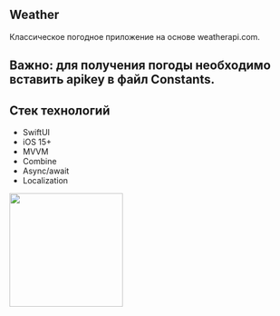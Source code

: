 ## Weather

Классическое погодное приложение на основе weatherapi.com.

## Важно: для получения погоды необходимо вставить apikey в файл Constants.

## Стек технологий
- SwiftUI
- iOS 15+
- MVVM
- Combine
- Async/await
- Localization

<img src="https://github.com/user-attachments/assets/b2ca67ef-918d-45f8-a5cb-0437df26f07e" width="200">
